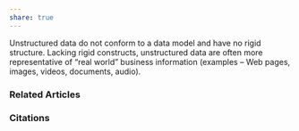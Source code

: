 ```yaml
---
share: true
---
```


Unstructured data do not conform to a data model and have no rigid structure. Lacking rigid constructs, unstructured data are often more representative of “real world” business information (examples – Web pages, images, videos, documents, audio).

### Related Articles

### Citations
